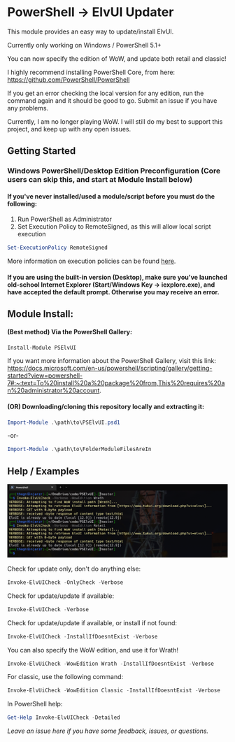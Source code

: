 PowerShell -> ElvUI Updater
======
This module provides an easy way to update/install ElvUI.

Currently only working on Windows / PowerShell 5.1+

You can now specify the edition of WoW, and update both retail and classic!

I highly recommend installing PowerShell Core, from here: https://github.com/PowerShell/PowerShell

If you get an error checking the local version for any edition, run the command again and it should be good to go.
Submit an issue if you have any problems.

Currently, I am no longer playing WoW. 
I will still do my best to support this project, and keep up with any open issues.

## Getting Started
### Windows PowerShell/Desktop Edition Preconfiguration (Core users can skip this, and start at Module Install below)
#### If you've never installed/used a module/script before you must do the following:

1. Run PowerShell as Administrator
2. Set Execution Policy to RemoteSigned, as this will allow local script execution

```powershell
Set-ExecutionPolicy RemoteSigned
```

More information on execution policies can be found [here](https://docs.microsoft.com/en-us/powershell/module/microsoft.powershell.core/about/about_execution_policies?view=powershell-6).

#### If you are using the built-in version (Desktop), make sure you've launched old-school Internet Explorer (Start/Windows Key -> iexplore.exe), and have accepted the default prompt. Otherwise you may receive an error.

Module Install: 
------

#### (Best method) Via the PowerShell Gallery:

```powershell
Install-Module PSElvUI
```

If you want more information about the PowerShell Gallery, visit this link:
https://docs.microsoft.com/en-us/powershell/scripting/gallery/getting-started?view=powershell-7#:~:text=To%20install%20a%20package%20from,This%20requires%20an%20administrator%20account.

#### (OR) Downloading/cloning this repository locally and extracting it:

```powershell
Import-Module .\path\to\PSElvUI.psd1
```
-or-

```powershell
Import-Module .\path\to\FolderModuleFilesAreIn
```

Help / Examples
------

![examples](https://github.com/gngrninja/PSElvUI/blob/master/media/examples.PNG?raw=true)

Check for update only, don't do anything else:
```powershell
Invoke-ElvUICheck -OnlyCheck -Verbose
```

Check for update/update if available:
```powershell
Invoke-ElvUICheck -Verbose
```

Check for update/update if available, or install if not found:
```powershell
Invoke-ElvUICheck -InstallIfDoesntExist -Verbose
```

You can also specify the WoW edition, and use it for Wrath!
```powershell
Invoke-ElvUiCheck -WowEdition Wrath -InstallIfDoesntExist -Verbose
```

For classic, use the following command:
```powershell
Invoke-ElvUiCheck -WowEdition Classic -InstallIfDoesntExist -Verbose
```

In PowerShell help:

```powershell
Get-Help Invoke-ElvUICheck -Detailed 
```

*Leave an issue here if you have some feedback, issues, or questions.*